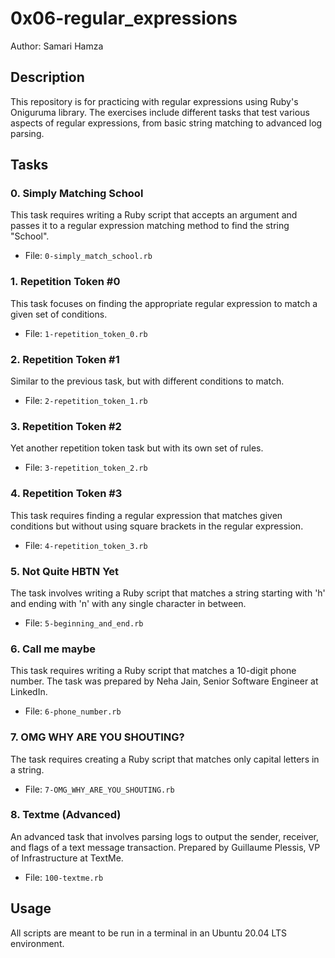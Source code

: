 # 0x06-regular_expressions

Author: Samari Hamza

## Description
This repository is for practicing with regular expressions using Ruby's Oniguruma library. The exercises include different tasks that test various aspects of regular expressions, from basic string matching to advanced log parsing.

## Tasks

### 0. Simply Matching School
This task requires writing a Ruby script that accepts an argument and passes it to a regular expression matching method to find the string "School".
- File: `0-simply_match_school.rb`

### 1. Repetition Token #0
This task focuses on finding the appropriate regular expression to match a given set of conditions.
- File: `1-repetition_token_0.rb`

### 2. Repetition Token #1
Similar to the previous task, but with different conditions to match.
- File: `2-repetition_token_1.rb`

### 3. Repetition Token #2
Yet another repetition token task but with its own set of rules.
- File: `3-repetition_token_2.rb`

### 4. Repetition Token #3
This task requires finding a regular expression that matches given conditions but without using square brackets in the regular expression.
- File: `4-repetition_token_3.rb`

### 5. Not Quite HBTN Yet
The task involves writing a Ruby script that matches a string starting with 'h' and ending with 'n' with any single character in between.
- File: `5-beginning_and_end.rb`

### 6. Call me maybe
This task requires writing a Ruby script that matches a 10-digit phone number. The task was prepared by Neha Jain, Senior Software Engineer at LinkedIn.
- File: `6-phone_number.rb`

### 7. OMG WHY ARE YOU SHOUTING?
The task requires creating a Ruby script that matches only capital letters in a string.
- File: `7-OMG_WHY_ARE_YOU_SHOUTING.rb`

### 8. Textme (Advanced)
An advanced task that involves parsing logs to output the sender, receiver, and flags of a text message transaction. Prepared by Guillaume Plessis, VP of Infrastructure at TextMe.
- File: `100-textme.rb`

## Usage
All scripts are meant to be run in a terminal in an Ubuntu 20.04 LTS environment.
